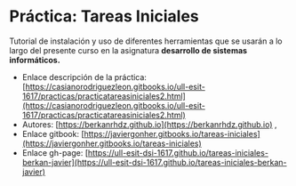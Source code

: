 # **Práctica: Tareas Iniciales**

Tutorial de instalación y uso de diferentes herramientas que se usarán a lo largo del presente curso en la asignatura **desarrollo de sistemas informáticos.**

* Enlace descripción de la práctica: [https://casianorodriguezleon.gitbooks.io/ull-esit-1617/practicas/practicatareasiniciales2.html](https://casianorodriguezleon.gitbooks.io/ull-esit-1617/practicas/practicatareasiniciales2.html)
* Autores: [https://berkanrhdz.github.io](https://berkanrhdz.github.io) , 
* Enlace gitbook: [https://javiergonher.gitbooks.io/tareas-iniciales](https://javiergonher.gitbooks.io/tareas-iniciales)
* Enlace gh-page: [https://ull-esit-dsi-1617.github.io/tareas-iniciales-berkan-javier](https://ull-esit-dsi-1617.github.io/tareas-iniciales-berkan-javier)
